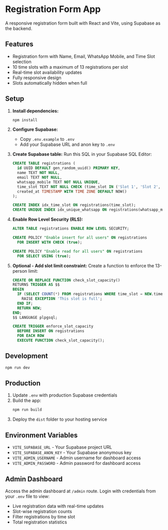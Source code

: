 # Registration Form App

A responsive registration form built with React and Vite, using Supabase as the backend.

## Features

- Registration form with Name, Email, WhatsApp Mobile, and Time Slot selection
- 10 time slots with a maximum of 13 registrations per slot
- Real-time slot availability updates
- Fully responsive design
- Slots automatically hidden when full

## Setup

1. **Install dependencies:**
   ```bash
   npm install
   ```

2. **Configure Supabase:**
   - Copy `.env.example` to `.env`
   - Add your Supabase URL and anon key to `.env`

3. **Create Supabase table:**
   Run this SQL in your Supabase SQL Editor:
   ```sql
   CREATE TABLE registrations (
     id UUID DEFAULT gen_random_uuid() PRIMARY KEY,
     name TEXT NOT NULL,
     email TEXT NOT NULL,
     whatsapp_mobile TEXT NOT NULL UNIQUE,
     time_slot TEXT NOT NULL CHECK (time_slot IN ('Slot 1', 'Slot 2', 'Slot 3', 'Slot 4', 'Slot 5', 'Slot 6', 'Slot 7', 'Slot 8', 'Slot 9', 'Slot 10')),
     created_at TIMESTAMP WITH TIME ZONE DEFAULT NOW()
   );

   CREATE INDEX idx_time_slot ON registrations(time_slot);
   CREATE UNIQUE INDEX idx_unique_whatsapp ON registrations(whatsapp_mobile);
   ```

4. **Enable Row Level Security (RLS):**
   ```sql
   ALTER TABLE registrations ENABLE ROW LEVEL SECURITY;

   CREATE POLICY "Enable insert for all users" ON registrations
     FOR INSERT WITH CHECK (true);

   CREATE POLICY "Enable read for all users" ON registrations
     FOR SELECT USING (true);
   ```

5. **Optional - Add slot limit constraint:**
   Create a function to enforce the 13-person limit:
   ```sql
   CREATE OR REPLACE FUNCTION check_slot_capacity()
   RETURNS TRIGGER AS $$
   BEGIN
     IF (SELECT COUNT(*) FROM registrations WHERE time_slot = NEW.time_slot) >= 13 THEN
       RAISE EXCEPTION 'This slot is full';
     END IF;
     RETURN NEW;
   END;
   $$ LANGUAGE plpgsql;

   CREATE TRIGGER enforce_slot_capacity
     BEFORE INSERT ON registrations
     FOR EACH ROW
     EXECUTE FUNCTION check_slot_capacity();
   ```

## Development

```bash
npm run dev
```

## Production

1. Update `.env` with production Supabase credentials
2. Build the app:
   ```bash
   npm run build
   ```
3. Deploy the `dist` folder to your hosting service

## Environment Variables

- `VITE_SUPABASE_URL` - Your Supabase project URL
- `VITE_SUPABASE_ANON_KEY` - Your Supabase anonymous key
- `VITE_ADMIN_USERNAME` - Admin username for dashboard access
- `VITE_ADMIN_PASSWORD` - Admin password for dashboard access

## Admin Dashboard

Access the admin dashboard at `/admin` route. Login with credentials from your `.env` file to view:
- Live registration data with real-time updates
- Slot-wise registration counts
- Filter registrations by time slot
- Total registration statistics

